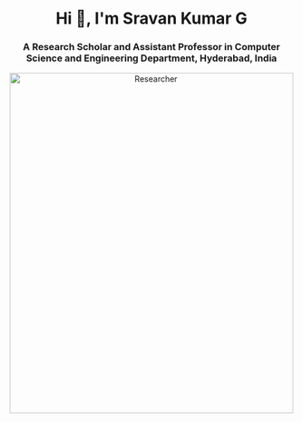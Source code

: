 <h1 align="center">Hi 👋, I'm Sravan Kumar G</h1>
<h3 align="center">A Research Scholar and Assistant Professor in Computer Science and Engineering Department, Hyderabad, India</h3>
<center><img src="https://cdn.dribbble.com/users/4107928/screenshots/16332316/media/719efcff15976cc5df758885c931429d.jpg?compress=1&resize=400x300&vertical=top" alt="Researcher" width="500" height="600"></center>

<p align="left">
</p>


